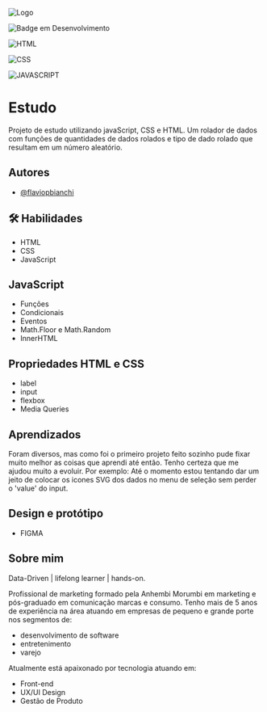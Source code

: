 ![Logo](https://mir-s3-cdn-cf.behance.net/project_modules/fs/0d75ac165355807.6406317621389.png)

![Badge em Desenvolvimento](http://img.shields.io/static/v1?label=STATUS&message=EM%20DESENVOLVIMENTO&color=GREEN&style=for-the-badge)

![HTML](https://img.shields.io/badge/CSS3-1572B6?style=for-the-badge&logo=css3&logoColor=white)

![CSS](https://img.shields.io/badge/JavaScript-323330?style=for-the-badge&logo=javascript&logoColor=F7DF1E)

![JAVASCRIPT](https://img.shields.io/badge/JavaScript-F7DF1E?style=for-the-badge&logo=javascript&logoColor=black)

# Estudo 

Projeto de estudo utilizando javaScript, CSS e HTML.
Um rolador de dados com funções de quantidades de dados rolados e tipo de dado rolado
que resultam em um número aleatório.



## Autores

- [@flaviopbianchi](https://www.github.com/flaviopbianchi)


## 🛠 Habilidades
- HTML
- CSS
- JavaScript


## JavaScript

- Funções
- Condicionais
- Eventos
- Math.Floor e Math.Random
- InnerHTML

## Propriedades HTML e CSS

- label
- input
- flexbox
- Media Queries

## Aprendizados

Foram diversos, mas como foi o primeiro projeto feito sozinho pude fixar muito melhor
as coisas que aprendi até então. Tenho certeza que me ajudou muito a evoluir.
Por exemplo: Até o momento estou tentando dar um jeito de colocar os icones SVG dos dados no menu
de seleção sem perder o 'value' do input.

## Design e protótipo

- FIGMA

## Sobre mim
Data-Driven | lifelong learner | hands-on.

Profissional de marketing formado pela Anhembi Morumbi em marketing e pós-graduado em comunicação marcas e consumo. 
Tenho mais de 5 anos de experiência na área atuando em empresas de pequeno e grande porte nos segmentos de: 
- desenvolvimento de software 
- entretenimento
- varejo 

Atualmente está apaixonado por tecnologia atuando em: 
- Front-end
- UX/UI Design
- Gestão de Produto
